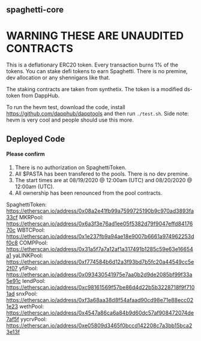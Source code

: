 ## spaghetti-core

# WARNING THESE ARE UNAUDITED CONTRACTS

This is a deflationary ERC20 token. Every transaction burns 1% of the tokens. You can stake defi tokens to earn Spaghetti. There is no premine, dev allocation or any shennigans like that.

The staking contracts are taken from synthetix. The token is a modified ds-token from DappHub. 

To run the hevm test, download the code, install https://github.com/dapphub/dapptools and then run `./test.sh`. Side note: hevm is very cool and people should use this more.

## Deployed Code
#### Please confirm 
1. There is no authorization on SpaghettiToken.
2. All $PASTA has been transfered to the pools. There is no dev premine.
3. The start times are at 08/19/2020 @ 12:00am (UTC) and 08/20/2020 @ 12:00am (UTC).
4. All ownership has been renounced from the pool contracts.

SpaghettiToken: https://etherscan.io/address/0x08a2e41fb99a7599725190b9c970ad3893fa33cf
MKRPool: https://etherscan.io/address/0x6a3f3e76ad1ee05f5382d79f9047effd8417670c
WBTCPool: https://etherscan.io/address/0x1e237fb9a94ae18e9007b6661a974962253df0c8
COMPPool: https://etherscan.io/address/0x31a5f7a7a12af1a317491b1285c59e63e16654a1
yaLINKPool: https://etherscan.io/address/0xf774584b6d12a3f93bd7b5fc20a44549cc5e2f07
yfiPool: https://etherscan.io/address/0x093430541975e7aa0b2d9de2085bf99f33a5e91c
lendPool: https://etherscan.io/address/0xc98161569f57be86d4d22b5b3228718f9f7101ad
snxPool: https://etherscan.io/address/0xf3a68aa38d8f54afaad90cd98e71e88ecc021e23
wethPool: https://etherscan.io/address/0x4547a86ca6a84b9d60dc57af908472074de7af5f
yycrvPool: https://etherscan.io/address/0xe05809d3465f0bccd142208c7a3bb15bca23e13f
